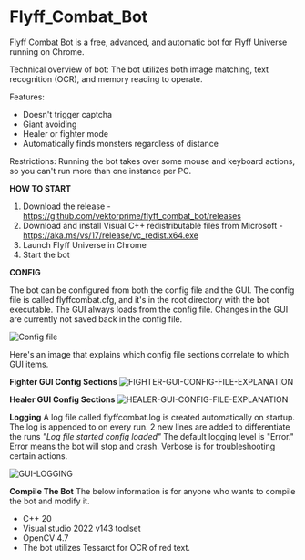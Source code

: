 # Flyff_Combat_Bot

Flyff Combat Bot is a free, advanced, and automatic bot for Flyff Universe running on Chrome.

Technical overview of bot:
The bot utilizes both image matching, text recognition (OCR), and memory reading to operate.

Features:
* Doesn't trigger captcha
* Giant avoiding
* Healer or fighter mode
* Automatically finds monsters regardless of distance


Restrictions:
Running the bot takes over some mouse and keyboard actions, so you can't run more than one instance per PC.




**HOW TO START**

1. Download the release - https://github.com/vektorprime/flyff_combat_bot/releases
2. Download and install Visual C++ redistributable files from Microsoft - https://aka.ms/vs/17/release/vc_redist.x64.exe
3. Launch Flyff Universe in Chrome
4. Start the bot

**CONFIG**

The bot can be configured from both the config file and the GUI. The config file is called flyffcombat.cfg, and it's in the root directory with the bot executable.
The GUI always loads from the config file. Changes in the GUI are currently not saved back in the config file.

![Config file](https://github.com/vektorprime/flyff_combat_bot/assets/9269666/2031fed0-da45-4320-bca9-8fa18ac7da03)




Here's an image that explains which config file sections correlate to which GUI items.


**Fighter GUI Config Sections**
![FIGHTER-GUI-CONFIG-FILE-EXPLANATION](https://github.com/vektorprime/flyff_combat_bot/assets/9269666/44f8e5c0-caca-42ae-b806-87c7dc332aaf)


**Healer GUI Config Sections**
![HEALER-GUI-CONFIG-FILE-EXPLANATION](https://github.com/vektorprime/flyff_combat_bot/assets/9269666/2187ddb8-5042-43ec-8c4c-f16ae4f2d65d)

**Logging**
A log file called flyffcombat.log is created automatically on startup. The log is appended to on every run.
2 new lines are added to differentiate the runs
_"Log file started 
config loaded"_
The default logging level is "Error." Error means the bot will stop and crash. Verbose is for troubleshooting certain actions.

![GUI-LOGGING](https://github.com/vektorprime/flyff_combat_bot/assets/9269666/57b045b3-5e43-4a5b-ab4d-e0f67b429097)



**Compile The Bot**
The below information is for anyone who wants to compile the bot and modify it.

* C++ 20
* Visual studio 2022 v143 toolset
* OpenCV 4.7
* The bot utilizes Tessarct for OCR of red text. 

